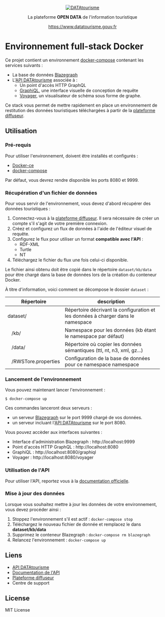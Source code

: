 
<p align="center">
  <a href="https://www.datatourisme.gouv.fr" target="_blank">
    <img alt="DATAtourisme" src="https://framagit.org/datatourisme/api/raw/master/docs/_media/logo.png">
  </a>
</p>

<p align="center">
  La plateforme <strong>OPEN DATA</strong> de l'information touristique
</p>

<p align="center"><a href="https://www.datatourisme.gouv.fr/">https://www.datatourisme.gouv.fr</a></p>


# Environnement full-stack Docker

Ce projet contient un environnement [docker-compose](https://docs.docker.com/compose/) contenant les
services suivants :

* La base de données [Blazegraph](http://www.blazegraph.com)
* L'[API DATAtourisme](https://framagit.org/datatourisme/api) associée à :
    * Un point d'accès HTTP GraphQL
    * [GraphiQL](https://github.com/graphql/graphiql), une interface visuelle de conception de requête
    * [Voyager](https://github.com/APIs-guru/graphql-voyager), un visualisateur de schéma sous forme de graphe.

Ce stack vous permet de mettre rapidement en place un environnement de restitution des données touristiques
téléchargées à partir de la [plateforme diffuseur](https://diffuseur.datatourisme.gouv.fr).

## Utilisation

### Pré-requis

Pour utiliser l'environnement, doivent être installés et configurés :

* [Docker-ce](https://docs.docker.com/engine/installation/)
* [docker-compose](https://docs.docker.com/compose/install/)

Par défaut, vous devrez rendre disponible les ports 8080 et 9999.

### Récupération d'un fichier de données

Pour vous servir de l'environnement, vous devez d'abord récupérer des données touristiques :

1. Connectez-vous à la [plateforme diffuseur](https://diffuseur.datatourisme.gouv.fr). Il sera nécessaire de
créer un compte s'il s'agit de votre première connexion.
2. Créez et configurez un flux de données à l'aide de l'éditeur visuel de requête.
3. Configurez le flux pour utiliser un format **compatible avec l'API** :
    * RDF-XML
    * Turtle
    * NT
4. Téléchargez le fichier du flux une fois celui-ci disponible.

Le fichier ainsi obtenu doit être copié dans le répertoire `dataset/kb/data` pour être chargé dans la base de
données lors de la création du conteneur Docker.

À titre d'information, voici comment se décompose le dossier `dataset` :

| Répertoire                       | description                                     |
| -------------------------------- |-------------------------------------------------|
| dataset/                         | Répertoire décrivant la configuration et les données à charger dans le namespace |
| &nbsp;&nbsp;&nbsp;/kb/           | Namespace pour les données (kb étant le namespace par défaut) |
| &nbsp;&nbsp;&nbsp;/data/         | Répertoire où copier les données sémantiques (ttl, nt, n3, xml, gz...) |
| &nbsp;&nbsp;&nbsp;/RWSTore.properties    | Configuration de la base de données pour ce namespace namespace |

### Lancement de l'environnement

Vous pouvez maintenant lancer l'environnement :

```
$ docker-compose up
```

Ces commandes lanceront deux serveurs :
 - un serveur [Blazegraph](https://www.blazegraph.com/) sur le port 9999 chargé de vos données.
 - un serveur incluant l'[API DATAtourisme](https://framagit.org/datatourisme/api) sur le port 8080.

Vous pouvez accèder aux interfaces suivantes :

* Interface d'administration Blazegraph : http://localhost:9999
* Point d'accès HTTP GraphQL : http://localhost:8080
* GraphiQL : http://localhost:8080/graphiql
* Voyager : http://localhost:8080/voyager

### Utilisation de l'API

Pour utiliser l'API, reportez vous à la [documentation officielle](https://datatourisme.frama.io/api/#/).

### Mise à jour des données

Lorsque vous souhaitez mettre à jour les données de votre environnement, vous devez procéder ainsi :

1. Stoppez l'environnement s'il est actif : `docker-compose stop`
1. Téléchargez le nouveau fichier de donnée et remplacez le dans **dataset/kb/data**
2. Supprimez le conteneur Blazegraph : `docker-compose rm blazegraph`
3. Relancez l'environnement : `docker-compose up`

## Liens

* [API DATAtourisme](https://framagit.org/datatourisme/api)
* [Documentation de l'API](https://datatourisme.frama.io/api)
* [Plateforme diffuseur](https://diffuseur.datatourisme.gouv.fr)
* Centre de support

## License

MIT License